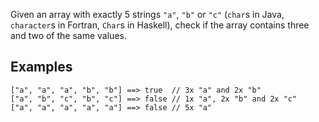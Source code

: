 Given an array with exactly 5 strings `"a"`, `"b"` or `"c"` (`char`s in Java, `character`s in Fortran, `Char`s in Haskell), check if the array contains three and two of the same values.

## Examples

```
["a", "a", "a", "b", "b"] ==> true  // 3x "a" and 2x "b"
["a", "b", "c", "b", "c"] ==> false // 1x "a", 2x "b" and 2x "c"
["a", "a", "a", "a", "a"] ==> false // 5x "a"
```
